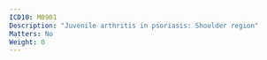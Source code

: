```yaml
---
ICD10: M0901
Description: "Juvenile arthritis in psoriasis: Shoulder region"
Matters: No
Weight: 0
---
```


